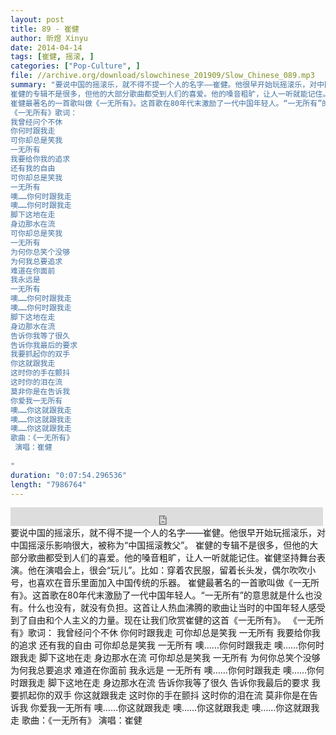 ```yaml
---
layout: post
title: 89 - 崔健
author: 昕煜 Xinyu
date: 2014-04-14
tags: [崔健, 摇滚, ]
categories: ["Pop-Culture", ]
file: //archive.org/download/slowchinese_201909/Slow_Chinese_089.mp3
summary: "要说中国的摇滚乐，就不得不提一个人的名字——崔健。他很早开始玩摇滚乐，对中国摇滚乐影响很大，被称为“中国摇滚教父”。
崔健的专辑不是很多，但他的大部分歌曲都受到人们的喜爱。他的嗓音粗旷，让人一听就能记住。崔健坚持舞台表演。他在演唱会上，很会“玩儿”。比如：穿着农民服，留着长头发，偶尔吹吹小号，也喜欢在音乐里面加入中国传统的乐器。
崔健最著名的一首歌叫做《一无所有》。这首歌在80年代末激励了一代中国年轻人。“一无所有”的意思就是什么也没有。什么也没有，就没有负担。这首让人热血沸腾的歌曲让当时的中国年轻人感受到了自由和个人主义的力量。现在让我们欣赏崔健的这首《一无所有》。
《一无所有》歌词：
我曾经问个不休
你何时跟我走
可你却总是笑我
一无所有
我要给你我的追求
还有我的自由
可你却总是笑我
一无所有
噢……你何时跟我走
噢……你何时跟我走
脚下这地在走
身边那水在流
可你却总是笑我
一无所有
为何你总笑个没够
为何我总要追求
难道在你面前
我永远是
一无所有
噢……你何时跟我走
噢……你何时跟我走
脚下这地在走
身边那水在流
告诉你我等了很久
告诉你我最后的要求
我要抓起你的双手
你这就跟我走
这时你的手在颤抖
这时你的泪在流
莫非你是在告诉我
你爱我一无所有
噢……你这就跟我走
噢……你这就跟我走
噢……你这就跟我走
歌曲：《一无所有》
 演唱：崔健
 
"
duration: "0:07:54.296536"
length: "7986764"
---
```


<iframe src="https://archive.org/embed/slowchinese_201909/Slow_Chinese_089.mp3" width="500" height="30" frameborder="0" webkitallowfullscreen="true" mozallowfullscreen="true" allowfullscreen></iframe>
要说中国的摇滚乐，就不得不提一个人的名字——崔健。他很早开始玩摇滚乐，对中国摇滚乐影响很大，被称为“中国摇滚教父”。
崔健的专辑不是很多，但他的大部分歌曲都受到人们的喜爱。他的嗓音粗旷，让人一听就能记住。崔健坚持舞台表演。他在演唱会上，很会“玩儿”。比如：穿着农民服，留着长头发，偶尔吹吹小号，也喜欢在音乐里面加入中国传统的乐器。
崔健最著名的一首歌叫做《一无所有》。这首歌在80年代末激励了一代中国年轻人。“一无所有”的意思就是什么也没有。什么也没有，就没有负担。这首让人热血沸腾的歌曲让当时的中国年轻人感受到了自由和个人主义的力量。现在让我们欣赏崔健的这首《一无所有》。
《一无所有》歌词：
我曾经问个不休
你何时跟我走
可你却总是笑我
一无所有
我要给你我的追求
还有我的自由
可你却总是笑我
一无所有
噢……你何时跟我走
噢……你何时跟我走
脚下这地在走
身边那水在流
可你却总是笑我
一无所有
为何你总笑个没够
为何我总要追求
难道在你面前
我永远是
一无所有
噢……你何时跟我走
噢……你何时跟我走
脚下这地在走
身边那水在流
告诉你我等了很久
告诉你我最后的要求
我要抓起你的双手
你这就跟我走
这时你的手在颤抖
这时你的泪在流
莫非你是在告诉我
你爱我一无所有
噢……你这就跟我走
噢……你这就跟我走
噢……你这就跟我走
歌曲：《一无所有》
 演唱：崔健
 
